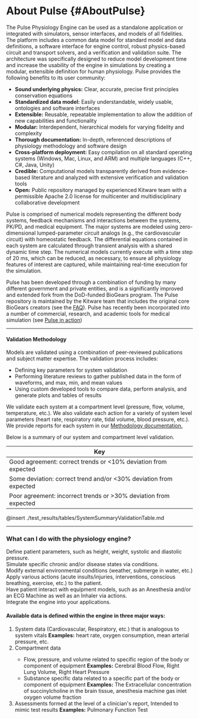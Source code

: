 About Pulse {#AboutPulse}
=========================

The Pulse Physiology Engine can be used as a standalone application or integrated with simulators, sensor interfaces, and models of all fidelities.
The platform includes a common data model for standard model and data definitions, a software interface for engine control, robust physics-based circuit and transport solvers, and a verification and validation suite. 
The architecture was specifically designed to reduce model development time and increase the usability of the engine in simulations by creating a modular, extensible definition for human physiology. 
Pulse provides the following benefits to its user community:

  - <b>Sound underlying physics:</b> Clear, accurate, precise first principles conservation equations
  - <b>Standardized data model:</b> Easily understandable, widely usable, ontologies and software interfaces
  - <b>Extensible:</b> Reusable, repeatable implementation to allow the addition of new capabilities and functionality
  - <b>Modular:</b> Interdependent, hierarchical models for varying fidelity and complexity
  - <b>Thorough documentation:</b> In-depth, referenced descriptions of physiology methodology and software design
  - <b>Cross-platform deployment:</b> Easy compilation on all standard operating systems (Windows, Mac, Linux, and ARM) and multiple languages (C++, C#, Java, Unity)
  - <b>Credible:</b> Computational models transparently derived from evidence-based literature and analyzed with extensive verification and validation tools
  - <b>Open:</b> Public repository managed by experienced Kitware team with a permissible Apache 2.0 license for multicenter and multidisciplinary collaborative development

Pulse is comprised of numerical models representing the different body systems, feedback mechanisms and interactions between the systems, PK/PD, and medical equipment. 
The major systems are modeled using zero-dimensional lumped-parameter circuit analogs (e.g., the cardiovascular circuit) with homeostatic feedback. 
The differential equations contained in each system are calculated through transient analysis with a shared dynamic time step. 
The numerical models currently execute with a time step of 20 ms, which can be reduced, as necessary, to ensure all physiology features of interest are captured, while maintaining real-time execution for the simulation.

Pulse has been developed through a combination of funding by many different government and private entities, and is a significantly improved and extended fork from the DoD-funded BioGears program.
The Pulse repository is maintained by the Kitware team that includes the original core BioGears creators (see the <a href="_f_a_q.html">FAQ</a>). 
Pulse has recently been incorporated into a number of commercial, research, and academic tools for medical simulation (see <a href="pulse-in-action.html">Pulse in action</a>)

---------

#### Validation Methodology

Models are validated using a combination of peer-reviewed publications and subject matter expertise. The validation process includes:

  - Defining key parameters for system validation
  - Performing literature reviews to gather published data in the form of waveforms, and max, min, and mean values
  - Using custom developed tools to compare data, perform analysis, and generate plots and tables of results

We validate each system at a compartment level (pressure, flow, volume, temperature, etc.). We also validate each action for a variety of system level parameters (heart rate, respiratory rate, tidal volume, blood pressure, etc.). 
We provide reports for each system in our <a href="_system_methodology.html">Methodology documentation.</a>

Below is a summary of our system and compartment level validation.

|	Key	|
|	---	|
|<span class="success"> Good agreement: correct trends or <10% deviation from expected </span>|
|<span class="warning"> Some deviation: correct trend and/or <30% deviation from expected </span>|
|<span class="danger"> Poor agreement: incorrect trends or >30% deviation from expected </span>|

@insert ./test_results/tables/SystemSummaryValidationTable.md

---------

<div class="container">
  <div class="row">
    <h3>What can I do with the physiology engine?</h3>
    <div class="row-content">
      <div class="patient-actions">
        <div class="action col-sm-4">
          <div class="action-content">
            Define patient parameters, such as height, weight, systolic and diastolic pressure.
          </div>
        </div>
        <div class="action col-sm-4">
          <div class="action-content">
            Simulate specific chronic and/or disease states via conditions.
          </div>
        </div>
        <div class="action col-sm-4">
          <div class="action-content">
            Modify external environmental conditions (weather, submerge in water, etc.)
          </div>
        </div>
        <div class="action col-sm-4">
          <div class="action-content">
            Apply various actions (acute insults/injuries, interventions, conscious breathing, exercise, etc.) to the patient.
          </div>
        </div>
        <div class="action col-sm-4">
          <div class="action-content">
            Have patient interact with equipment models, such as an Anesthesia and/or an ECG Machine as well as an Inhaler via actions.
          </div>
        </div>
        <div class="action col-sm-4">
          <div class="action-content">
            Integrate the engine into your applications.
          </div>
        </div>
      </div>
    </div> <!-- END .row-content -->
  </div> <!-- END .row -->
  <div class="row">
    <div class="row-content">
      <h4>Available data is defined within the engine in three major ways:</h4>
      <ol class="data-definitions row">
        <li class="definition col-sm-4">
          <span>
            System data (Cardiovascular, Respiratory, etc.) that is analogous to system vitals
            <span class="examples"><strong>Examples:</strong> heart rate, oxygen consumption, mean arterial pressure, etc.</span>
          </span>
        </li>
        <li class="definition col-sm-4">
          <span>
            Compartment data
            <ul>
              <li>
                Flow, pressure, and volume related to specific region of the body or component of equipment
                <span class="examples"><strong>Examples:</strong> Cerebral Blood Flow, Right Lung Volume, Right Heart Pressure</span>
              </li>
              <li>
                Substance specific data related to a specific part of the body or component of equipment
                <span class="examples"><strong>Examples:</strong> The Extracellular concentration of succinylcholine in the brain tissue, anesthesia machine gas inlet oxygen volume fraction</span>
              </li>
            </ul>
          </span>
        </li>
        <li class="definition col-sm-4">
          <span>
            Assessments formed at the level of a clinician's report, Intended to mimic test results
            <span class="examples"><strong>Examples:</strong> Pulmonary Function Test</span>
          </span>
        </li>
      </ol>
    </div>
  </div>
</div> <!-- END .container -->
